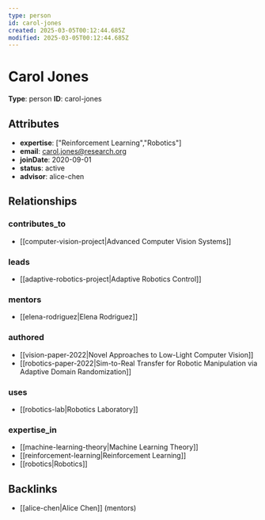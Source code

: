 ```yaml
---
type: person
id: carol-jones
created: 2025-03-05T00:12:44.685Z
modified: 2025-03-05T00:12:44.685Z
---
```


# Carol Jones

**Type**: person
**ID**: carol-jones

## Attributes

- **expertise**: ["Reinforcement Learning","Robotics"]
- **email**: carol.jones@research.org
- **joinDate**: 2020-09-01
- **status**: active
- **advisor**: alice-chen

## Relationships

### contributes_to

- [[computer-vision-project|Advanced Computer Vision Systems]]

### leads

- [[adaptive-robotics-project|Adaptive Robotics Control]]

### mentors

- [[elena-rodriguez|Elena Rodriguez]]

### authored

- [[vision-paper-2022|Novel Approaches to Low-Light Computer Vision]]
- [[robotics-paper-2022|Sim-to-Real Transfer for Robotic Manipulation via Adaptive Domain Randomization]]

### uses

- [[robotics-lab|Robotics Laboratory]]

### expertise_in

- [[machine-learning-theory|Machine Learning Theory]]
- [[reinforcement-learning|Reinforcement Learning]]
- [[robotics|Robotics]]

## Backlinks

- [[alice-chen|Alice Chen]] (mentors)

